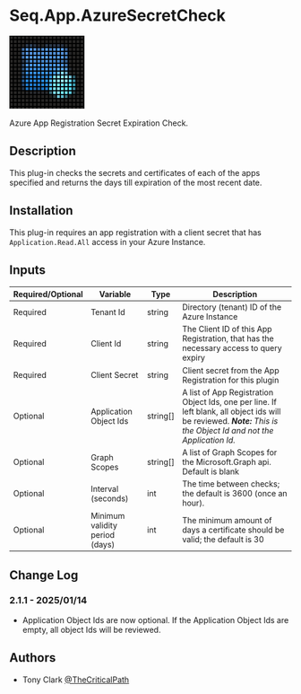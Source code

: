 # Seq.App.AzureSecretCheck

![alt text](./src/AzureSecretCheck/Assets/AzureSecretCheckLogo.png "Title")

Azure App Registration Secret Expiration Check.

## Description

This plug-in checks the secrets and certificates of each of the apps specified and returns the days till expiration of the most recent date.

## Installation

This plug-in requires an app registration with a client secret that has `Application.Read.All` access in your Azure Instance.

## Inputs

|Required/Optional|Variable|Type|Description|
|--|--|--|--|
|Required|Tenant Id|string|Directory (tenant) ID of the Azure Instance|
|Required|Client Id|string|The Client ID of this App Registration, that has the necessary access to query expiry|
|Required|Client Secret|string|Client secret from the App Registration for this plugin|
|Optional|Application Object Ids|string[]|A list of App Registration Object Ids, one per line. If left blank, all object ids will be reviewed. _**Note:** This is the Object Id and not the Application Id._|
|Optional|Graph Scopes|string[]|A list of Graph Scopes for the Microsoft.Graph api. Default is blank|
|Optional|Interval (seconds)|int|The time between checks; the default is 3600 (once an hour).|
|Optional|Minimum validity period (days)|int|The minimum amount of days a certificate should be valid; the default is 30|

## Change Log
### 2.1.1 - 2025/01/14
- Application Object Ids are now optional.  If the Application Object Ids are empty, all object Ids will be reviewed.

## Authors
- Tony Clark [@TheCriticalPath](https://github.com/TheCriticalPath)
